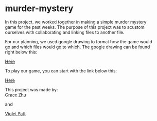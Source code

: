 # murder-mystery

In this project, we worked together in making a simple murder mystery game for the past weeks. The purpose of this project was to acustom ourselves with collaborating and linking files to another file.

For our planning, we used google drawing to format how the game would go and which files would go to which. The google drawing can be found right below this:

[Here](https://docs.google.com/drawings/d/1fpL5SujQWeUtHlQBFfyv8x0OTym80pSBic4VU2NjoKg/edit)

To play our game, you can start with the link below this:

[Here](home.md)


This project was made by:   
[Grace Zhu](https://github.com/gracez9630)

and

[Violet Patt](https://github.com/violetp2629)